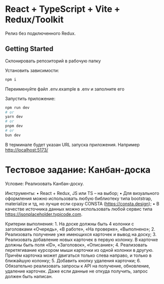 # React + TypeScript + Vite + Redux/Toolkit

Релиз без подключенного Redux.

## Getting Started

Склонировать репозиторий в рабочую папку

Установить зависимости:

```bash
npm i
```

Переименуйте файл .env.example в .env и заполните его

Запустить приложение:

```bash
npm run dev
# or
yarn dev
# or
pnpm dev
# or
bun dev
```

В терминале будет указан URL запуска приложения.
Например [http://localhost:5173/](http://localhost:5173/)

# Тестовое задание: Канбан-доска

Условие:
Реализовать Канбан-доску.

Инструменты:
• React + Redux, JS или TS – на выбор;
• Для визуального оформления можно использовать любую библиотеку типа bootstrap, materialize и тд, но лучше если сразу CONSTA (https://consta.design);
• В качестве источника данных можно использовать любой сервис типа https://jsonplaceholder.typicode.com.

Критерии выполнения: 1. На доске должны быть 4 колонки с заголовками «Очередь», «В работе», «На проверке», «Выполнено»; 2. Реализовать получение уже имеющихся карточек и вывод на доску; 3. Реализовать добавление новых карточек в первую колонку. В карточке должны быть поля «ID», «Заголовок», «Описание»; 4. Реализовать перетягивание курсором мыши карточки из одной колонки в другую. Причём карточка может двигаться только слева направо, и только в ближайшую колонку; 5. Добавить кнопку удаления карточки; 6. Обязательно реализовать запросы к API на получение, обновление, удаление карточек. Даже если данные не откуда получить, запрос должен быть написан.
